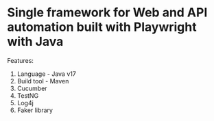 # Single framework for Web and API automation built with Playwright with Java

Features:
1. Language - Java v17
2. Build tool - Maven
3. Cucumber
4. TestNG
5. Log4j
6. Faker library
